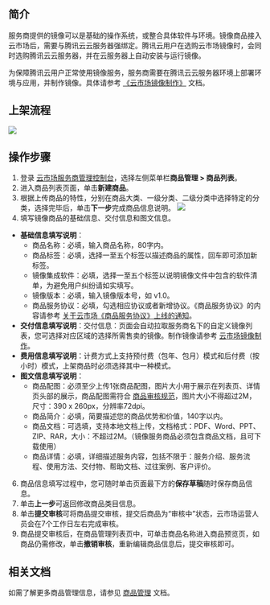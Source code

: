 ## 简介
服务商提供的镜像可以是基础的操作系统，或整合具体软件与环境。镜像商品接入云市场后，需要与腾讯云云服务器强绑定。腾讯云用户在选购云市场镜像时，会同时选购腾讯云云服务器，并在云服务器上自动安装与运行镜像。   

为保障腾讯云用户正常使用镜像服务，服务商需要在腾讯云云服务器环境上部署环境与应用，并制作镜像。具体请参考 [《云市场镜像制作》](https://mc.qcloudimg.com/static/pdf/a2a6a117fe5c59b9e846cb442fadddb0/docfile.pdf) 文档。 
  
## 上架流程  
![](https://mc.qcloudimg.com/static/img/89416f8788eab8e04f27f7a991e37aa8/image.png)  

## 操作步骤 
1. 登录 [云市场服务商管理控制台](https://console.cloud.tencent.com/serviceprovider)，选择左侧菜单栏**商品管理 > 商品列表**。
2. 进入商品列表页面，单击**新建商品**。
3. 根据上传商品的特性，分别在商品大类、一级分类、二级分类中选择特定的分类，选择完毕后，单击**下一步**完成商品信息说明。
![](https://qcloudimg.tencent-cloud.cn/raw/0ea0d18aa7bbd770e1b4b6e59e903bd2.png)
4. 填写镜像商品的基础信息、交付信息和图文信息。  
 - **基础信息填写说明**：
    - 商品名称：必填，输入商品名称，80字内。   
    - 商品标签：必填，选择一至五个标签以描述商品的属性，回车即可添加新标签。   
    - 镜像集成软件：必填，选择一至五个标签以说明镜像文件中包含的软件清单，为避免用户纠纷请如实填写。
    - 镜像版本：必填，输入镜像版本号，如 v1.0。   
    - 商品服务协议：必填，勾选相应协议或者新增协议。《商品服务协议》的内容请参考 [关于云市场《商品服务协议》上线的通知](https://cloud.tencent.com/document/product/306/17853)。
 - **交付信息填写说明**：交付信息：页面会自动拉取服务商名下的自定义镜像列表，您可选择对应区域的选择所需售卖的镜像。制作镜像请参考 [云市场镜像制作](https://cloud.tencent.com/document/product/306/30128)。
 - **费用信息填写说明**：计费方式上支持预付费（包年、包月）模式和后付费（按小时）模式，上架商品时必须选择其中一种模式。
 - **图文信息填写说明**：
    - 商品配图：必须至少上传1张商品配图，图片大小用于展示在列表页、详情页头部的展示，商品配图需符合 [商品审核规范](https://cloud.tencent.com/document/product/306/31933)，图片大小不得超过2M，尺寸：390 x 260px，分辨率72dpi。
    - 商品简介：必填，简要描述您的商品优势和价值，140字以内。
    - 商品文档：可选填，支持本地文档上传，文档格式：PDF、Word、PPT、ZIP、RAR，大小：不超过2M。（镜像服务商品必须包含商品文档，且可下载使用）
    - 商品详情：必填，详细描述服务内容，包括不限于：服务介绍、服务流程、使用方法、交付物、帮助文档、过往案例、客户评价。  
6. 商品信息填写过程中，您可随时单击页面最下方的**保存草稿**随时保存商品信息。
7. 单击**上一步**可返回修改商品类目信息。
8. 单击**提交审核**可将商品提交审核，提交后商品为“审核中”状态，云市场运营人员会在7个工作日左右完成审核。   
7. 商品提交审核后，在商品管理列表页中，可单击商品名称进入商品预览页，如商品仍需修改，单击**撤销审核**，重新编辑商品信息后，提交审核即可。


## 相关文档
如需了解更多商品管理信息，请参见 [商品管理](https://cloud.tencent.com/document/product/306/30009) 文档。


